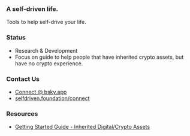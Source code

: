 ### A self-driven life.
Tools to help self-drive your life.

### Status
- Research & Development
- Focus on guide to help people that have inherited crypto assets, but have no crypto experience.

### Contact Us
- [Connect @ bsky.app](https://bsky.app/profile/markbyers.selfdriven.social)
- [selfdriven.foundation/connect](https://selfdriven.foundation/connect)

### Resources
- [Getting Started Guide - Inherited Digital/Crypto Assets](/guides/getting-started-inherited-crypto-assets.md)
